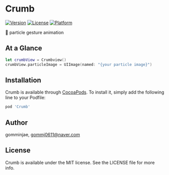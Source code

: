 # Crumb
[![Version](https://img.shields.io/cocoapods/v/Crumb.svg?style=flat)](https://cocoapods.org/pods/Crumb)
[![License](https://img.shields.io/cocoapods/l/Crumb.svg?style=flat)](https://cocoapods.org/pods/Crumb)
[![Platform](https://img.shields.io/cocoapods/p/Crumb.svg?style=flat)](https://cocoapods.org/pods/Crumb)

🍞 particle gesture animation

## At a Glance 

```swift
let crumbView = Crumbview()
crumbView.particleImage = UIImage(named: "{your particle image}")
```
## Installation

Crumb is available through [CocoaPods](https://cocoapods.org). To install
it, simply add the following line to your Podfile:

```ruby
pod 'Crumb'
```

## Author

gomminjae, gommj0611@naver.com

## License

Crumb is available under the MIT license. See the LICENSE file for more info.
